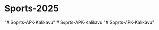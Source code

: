 # Sports-2025
"# Soprts-APK-Kalikavu" 
#   S o p r t s - A P K - K a l i k a v u  
 "# Soprts-APK-Kalikavu"  
